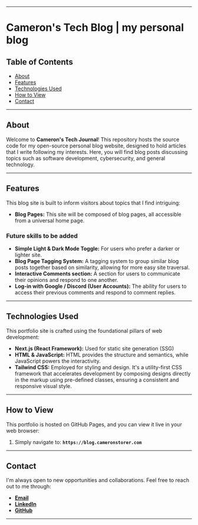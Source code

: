 ------

# Cameron's Tech Blog | my personal blog

## Table of Contents

  * [About](#about)
  * [Features](#features)
  * [Technologies Used](#technologies-used)
  * [How to View](#how-to-view)
  * [Contact](#contact)

-----

## About

Welcome to **Cameron's Tech Journal**\! This repository hosts the source code for my open-source personal blog website, designed to hold articles that I write following my interests. Here, you will find blog posts discussing topics such as software development, cybersecurity, and general technology.

-----

## Features

This blog site is built to inform visitors about topics that I find intriguing:

  * **Blog Pages:** This site will be composed of blog pages, all accessible from a universal home page.
  ### Future skills to be added
  * **Simple Light & Dark Mode Toggle:** For users who prefer a darker or lighter site.
  * **Blog Page Tagging System:** A tagging system to group similar blog posts together based on similarity, allowing for more easy site traversal.
  * **Interactive Comments section:** A section for users to communicate their opinions and respond to one another.
  * **Log-in with Google / Discord (User Accounts):** The ability for users to access their previous comments and respond to comment replies.

-----

## Technologies Used

This portfolio site is crafted using the foundational pillars of web development:

  * **Next.js (React Framework):** Used for static site generation (SSG)
  * **HTML & JavaScript:** HTML provides the structure and semantics, while JavaScript powers the interactivity.
  * **Tailwind CSS:** Employed for styling and design. It's a utility-first CSS framework that accelerates development by composing designs directly in the markup using pre-defined classes, ensuring a consistent and responsive visual style.

-----

## How to View

This portfolio is hosted on GitHub Pages, and you can view it live in your web browser:

1.  Simply navigate to: **`https://blog.cameronstorer.com`**

-----

## Contact

I'm always open to new opportunities and collaborations. Feel free to reach out to me through:

  * **[Email](contact@cameronstorer.com)**
  * **[LinkedIn](https://www.linkedin.com/in/cameron-storer-4b3844294)**
  * **[GitHub](https://github.com/cameronstorer)**

-----
